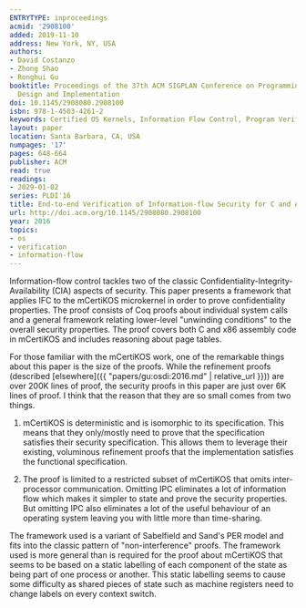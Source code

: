 ```yaml
---
ENTRYTYPE: inproceedings
acmid: '2908100'
added: 2019-11-10
address: New York, NY, USA
authors:
- David Costanzo
- Zhong Shao
- Ronghui Gu
booktitle: Proceedings of the 37th ACM SIGPLAN Conference on Programming Language
  Design and Implementation
doi: 10.1145/2908080.2908100
isbn: 978-1-4503-4261-2
keywords: Certified OS Kernels, Information Flow Control, Program Verification, Security Policy Specification, Security-Preserving Simulation
layout: paper
location: Santa Barbara, CA, USA
numpages: '17'
pages: 648-664
publisher: ACM
read: true
readings:
- 2029-01-02
series: PLDI'16
title: End-to-end Verification of Information-flow Security for C and Assembly Programs
url: http://doi.acm.org/10.1145/2908080.2908100
year: 2016
topics:
- os
- verification
- information-flow
---
```


Information-flow control tackles two of the classic Confidentiality-Integrity-Availability (CIA) aspects of security.
This paper presents a framework that applies IFC to the mCertiKOS microkernel in order to prove confidentiality properties.
The proof consists of Coq proofs about individual system calls and a general framework relating lower-level "unwinding conditions" to the overall security properties.
The proof covers both C and x86 assembly code in mCertiKOS and includes reasoning about page tables.

For those familiar with the mCertiKOS work, one of the remarkable things about this paper is the size of the proofs.
While the refinement proofs (described [elsewhere]({{ "papers/gu:osdi:2016.md" | relative_url }})) are over 200K lines of proof, the security proofs in this paper are just over 6K lines of proof.
I think that the reason that they are so small comes from two things.

1.  mCertiKOS is deterministic and is isomorphic to its
    specification.
    This means that they only/mostly need to prove that
    the specification satisfies their security specification.
    This allows them to leverage their existing, voluminous
    refinement proofs that the implementation satisfies
    the functional specification.

2. The proof is limited to a restricted subset of mCertiKOS that 
   omits inter-processor communication.
   Omitting IPC eliminates a lot of information flow which makes
   it simpler to state and prove the security properties.
   But omitting IPC also eliminates a lot of the useful behaviour
   of an operating system leaving you with little more than
   time-sharing.
   
The framework used is a variant of Sabelfield and Sand's PER model
and fits into the classic pattern of "non-interference" proofs.
The framework used is more general than is required for the proof
about mCertiKOS that seems to be based on a static labelling of
each component of the state as being part of one process or another.
This static labelling seems to cause some difficulty as shared
pieces of state such as machine registers need to change labels
on every context switch.